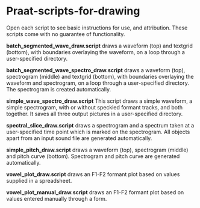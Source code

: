# Praat-scripts-for-drawing
Open each script to see basic instructions for use, and attribution. These scripts come with no guarantee of functionality.

**batch_segmented_wave_draw.script** draws a waveform (top) and textgrid (bottom), with boundaries overlaying the waveform, on a loop through a user-specified directory.

**batch_segmented_wave_spectro_draw.script** draws a waveform (top), spectrogram (middle) and textgrid (bottom), with boundaries overlaying the waveform and spectrogram, on a loop through a user-specified directory. The spectrogram is created automatically.

**simple_wave_spectro_draw.script** This script draws a simple waveform, a simple spectrogram, with or without speckled formant tracks, and both together. It saves all three output pictures in a user-specified directory.

**spectral_slice_draw.script** draws a spectrogram and a spectrum taken at a user-specified time point which is marked on the spectrogram. All objects apart from an input sound file are generated automatically. 

**simple_pitch_draw.script** draws a waveform (top), spectrogram (middle) and pitch curve (bottom). Spectrogram and pitch curve are generated automatically. 

**vowel_plot_draw.script** draws an F1-F2 formant plot based on values supplied in a spreadsheet.

**vowel_plot_manual_draw.script** draws an F1-F2 formant plot based on values entered manually through a form. 
